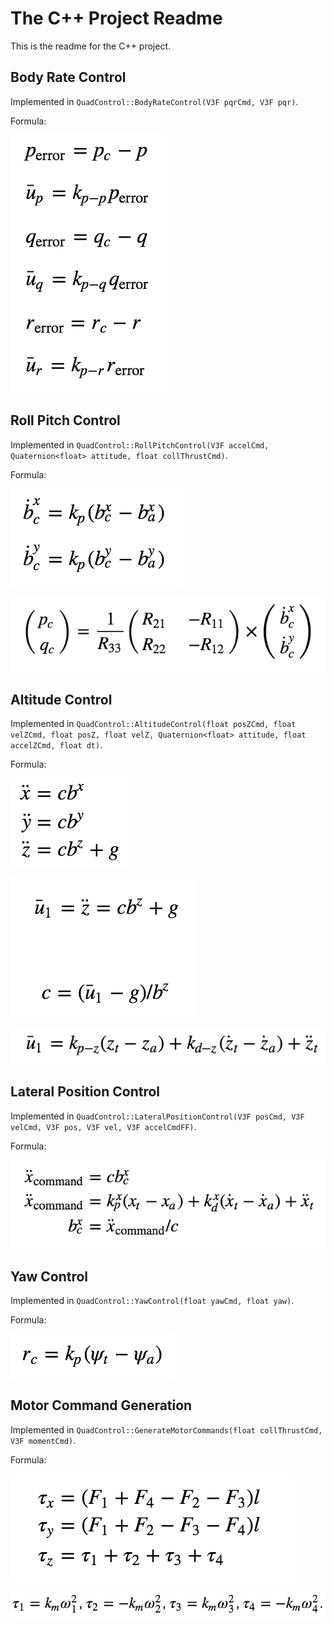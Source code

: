 # The C++ Project Readme #

This is the readme for the C++ project.

## Body Rate Control

Implemented in `QuadControl::BodyRateControl(V3F pqrCmd, V3F pqr)`.

Formula:

![body_rate](formula/body_rate.png)

## Roll Pitch Control

Implemented  in `QuadControl::RollPitchControl(V3F accelCmd, Quaternion<float> attitude, float collThrustCmd)`.

Formula:

![altitude](formula/roll_pitch1.png)

![altitude](formula/roll_pitch2.png)

## Altitude Control

Implemented in `QuadControl::AltitudeControl(float posZCmd, float velZCmd, float posZ, float velZ, Quaternion<float> attitude, float accelZCmd, float dt)`.

Formula:

![altitude](formula/altitude1.png)

![altitude](formula/altitude2.png)

![altitude](formula/altitude3.png)

## Lateral Position Control

Implemented in `QuadControl::LateralPositionControl(V3F posCmd, V3F velCmd, V3F pos, V3F vel, V3F accelCmdFF)`.

Formula:

![lateral](formula/lateral.png)

## Yaw Control

Implemented in `QuadControl::YawControl(float yawCmd, float yaw)`.

Formula:

![yaw](formula/yaw.png)

## Motor Command Generation

Implemented in `QuadControl::GenerateMotorCommands(float collThrustCmd, V3F momentCmd)`.

Formula:

![motor_gen1](formula/motor_gen1.png)

![motor_gen2](formula/motor_gen2.png)

